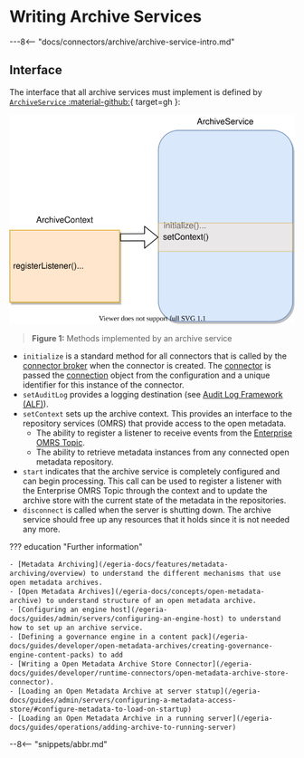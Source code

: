 <!-- SPDX-License-Identifier: CC-BY-4.0 -->
<!-- Copyright Contributors to the Egeria project 2020. -->

# Writing Archive Services

---8<-- "docs/connectors/archive/archive-service-intro.md"


## Interface

The interface that all archive services must implement is defined by [`ArchiveService` :material-github:](https://github.com/odpi/egeria/blob/master/open-metadata-implementation/engine-services/archive-manager/archive-manager-api/src/main/java/org/odpi/openmetadata/engineservices/archivemanager/connector/ArchiveService.java){ target=gh }:

![Figure 1](archive-service-methods.svg)
> **Figure 1:** Methods implemented by an archive service

- `initialize` is a standard method for all connectors that is called by the [connector broker](/egeria-docs/concepts/connector-broker) when the connector is created. The [connector](/egeria-docs/frameworks/ocf/#connector) is passed the [connection](/egeria-docs/frameworks/ocf/#connection) object from the configuration and a unique identifier for this instance of the connector.
- `setAuditLog` provides a logging destination (see [Audit Log Framework (ALF)](/egeria-docs/frameworks/alf/overview)).
- `setContext` sets up the archive context. This provides an interface to the repository services (OMRS) that provide access to the open metadata.
    - The ability to register a listener to receive events from the [Enterprise OMRS Topic](/egeria-docs/concepts/cohort-events/#enterprise-event-topic).
    - The ability to retrieve metadata instances from any connected open metadata repository.
- `start` indicates that the archive service is completely configured and can begin processing.  This call can be used to register a listener with the Enterprise OMRS Topic through the context and to update the archive store with the current state of the metadata in the repositories. 
- `disconnect` is called when the server is shutting down. The archive service should free up any resources that it holds since it is not needed any more.


??? education "Further information"

    - [Metadata Archiving](/egeria-docs/features/metadata-archiving/overview) to understand the different mechanisms that use open metadata archives.
    - [Open Metadata Archives](/egeria-docs/concepts/open-metadata-archive) to understand structure of an open metadata archive.
    - [Configuring an engine host](/egeria-docs/guides/admin/servers/configuring-an-engine-host) to understand how to set up an archive service.
    - [Defining a governance engine in a content pack](/egeria-docs/guides/developer/open-metadata-archives/creating-governance-engine-content-packs) to add 
    - [Writing a Open Metadata Archive Store Connector](/egeria-docs/guides/developer/runtime-connectors/open-metadata-archive-store-connector).
    - [Loading an Open Metadata Archive at server statup](/egeria-docs/guides/admin/servers/configuring-a-metadata-access-store/#configure-metadata-to-load-on-startup)
    - [Loading an Open Metadata Archive in a running server](/egeria-docs/guides/operations/adding-archive-to-running-server)


--8<-- "snippets/abbr.md"
